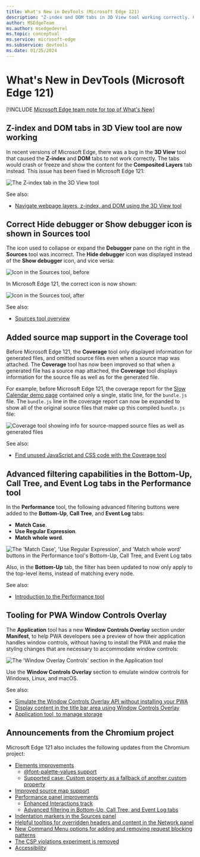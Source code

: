 ```yaml
---
title: What's New in DevTools (Microsoft Edge 121)
description: "Z-index and DOM tabs in 3D View tool working correctly. Correct Hide debugger or Show debugger icon in Sources tool. Source map support in Coverage tool. Advanced filtering in Bottom-Up, Call Tree, and Event Log tabs in Performance tool. Window Controls Overlay section for PWAs, in Application tool's Manifest section. And more."
author: MSEdgeTeam
ms.author: msedgedevrel
ms.topic: conceptual
ms.service: microsoft-edge
ms.subservice: devtools
ms.date: 01/25/2024
---
```

# What's New in DevTools (Microsoft Edge 121)

[!INCLUDE [Microsoft Edge team note for top of What's New](../../includes/edge-whats-new-note.md)]


<!-- ------------------------------ 
todo video
#### Video

What's New in DevTools 115-125:

[![Thumbnail image for the DevTools What's New in 115-125 video](./devtools-121-images/devtools-whatsnew-115-125.png)]
-->


<!-- ====================================================================== -->
## Z-index and DOM tabs in 3D View tool are now working

<!-- Subtitle: In recent versions of Microsoft Edge, the Z-index and DOM tabs weren't working. In Microsoft Edge 121, this issue has been resolved. -->

In recent versions of Microsoft Edge, there was a bug in the **3D View** tool that caused the **Z-index** and **DOM** tabs to not work correctly.  The tabs would crash or freeze and show the content for the **Composited Layers** tab instead.  This issue has been fixed in Microsoft Edge 121:

![The Z-index tab in the 3D View tool](./devtools-121-images/z-index-tab.png)

See also:
* [Navigate webpage layers, z-index, and DOM using the 3D View tool](../../../3d-view/index.md)


<!-- ====================================================================== -->
## Correct Hide debugger or Show debugger icon is shown in Sources tool

<!-- Subtitle: In previous versions of Microsoft Edge, the Hide debugger icon was displayed instead of the Show debugger icon and vice versa in the Sources tool. In Microsoft Edge 121, this issue has been resolved. -->

The icon used to collapse or expand the **Debugger** pane on the right in the **Sources** tool was incorrect.  The **Hide debugger** icon was displayed instead of the **Show debugger** icon, and vice versa:

![Icon in the Sources tool, before](./devtools-121-images/open-close-button-sources-before.png)

In Microsoft Edge 121, the correct icon is now shown:

![Icon in the Sources tool, after](./devtools-121-images/open-close-button-sources-after.png)

See also:
* [Sources tool overview](../../../sources/index.md)


<!-- ====================================================================== -->
## Added source map support in the Coverage tool

<!-- Subtitle: Quickly identify and eliminate unused code with the improved source map support in the Coverage tool. -->

Before Microsoft Edge 121, the **Coverage** tool only displayed information for generated files, and omitted source files even when a source map was attached.  The **Coverage** tool has now been improved so that when a generated file has a source map attached, the **Coverage** tool displays information for the source file as well as for the generated file.

For example, before Microsoft Edge 121, the coverage report for the [Slow Calendar demo page](https://microsoftedge.github.io/Demos/slow-calendar/public/) contained only a single, static line, for the `bundle.js` file.  The `bundle.js` line in the coverage report can now be expanded to show all of the original source files that make up this compiled `bundle.js` file:

![Coverage tool showing info for source-mapped source files as well as generated files](./devtools-121-images/coverage-tool.png)

See also:
* [Find unused JavaScript and CSS code with the Coverage tool](../../../coverage/index.md)


<!-- ====================================================================== -->
## Advanced filtering capabilities in the Bottom-Up, Call Tree, and Event Log tabs in the Performance tool

<!-- Subtitle: Use advanced filters (Match Case, Use Regular Expression, and Match whole word) in the Performance tool's Bottom-Up, Call Tree, and Event Log tabs, to give more focused results. -->

In the **Performance** tool, the following advanced filtering buttons were added to the **Bottom-Up**, **Call Tree**, and **Event Log** tabs:
* **Match Case**.
* **Use Regular Expression**.
* **Match whole word**.

![The 'Match Case', 'Use Regular Expression', and 'Match whole word' buttons in the Performance tool's Bottom-Up, Call Tree, and Event Log tabs](./devtools-121-images/advanced-filters.png)

Also, in the **Bottom-Up** tab, the filter has been updated to now only apply to the top-level items, instead of matching every node.

See also:
* [Introduction to the Performance tool](../../../evaluate-performance/index.md)


<!-- ====================================================================== -->
## Tooling for PWA Window Controls Overlay

<!-- Subtitle: Easily view window controls for your PWA without having to install it multiple times. -->

The **Application** tool has a new **Window Controls Overlay** section under **Manifest**, to help PWA developers see a preview of how their application handles window controls, without having to install the PWA and make the styling changes that are necessary to accommodate window controls:

![The 'Window Overlay Controls' section in the Application tool](./devtools-121-images/PWA-window-controls.png)

Use the **Window Controls Overlay** section to emulate window controls for Windows, Linux, and macOS.

See also:
* [Simulate the Window Controls Overlay API without installing your PWA](../../../progressive-web-apps/simulate-window-controls-overlay.md)
* [Display content in the title bar area using Window Controls Overlay](../../../../progressive-web-apps-chromium/how-to/window-controls-overlay.md)
* [Application tool, to manage storage](../../../storage/application-tool.md)


<!-- ====================================================================== -->
## Announcements from the Chromium project

Microsoft Edge 121 also includes the following updates from the Chromium project:

* [Elements improvements](https://developer.chrome.com/blog/new-in-devtools-121#elements)
   * [@font-palette-values support](https://developer.chrome.com/blog/new-in-devtools-121#font-palette)
   * [Supported case: Custom property as a fallback of another custom property](https://developer.chrome.com/blog/new-in-devtools-121#custom-fallback)
* [Improved source map support](https://developer.chrome.com/blog/new-in-devtools-121#variables)
* [Performance panel improvements](https://developer.chrome.com/blog/new-in-devtools-121#perf)
   * [Enhanced Interactions track](https://developer.chrome.com/blog/new-in-devtools-121#interactions)
   * [Advanced filtering in Bottom-Up, Call Tree, and Event Log tabs](https://developer.chrome.com/blog/new-in-devtools-121#filters)
* [Indentation markers in the Sources panel](https://developer.chrome.com/blog/new-in-devtools-121#sources)
* [Helpful tooltips for overridden headers and content in the Network panel](https://developer.chrome.com/blog/new-in-devtools-121#overrides)
* [New Command Menu options for adding and removing request blocking patterns](https://developer.chrome.com/blog/new-in-devtools-121#command-menu)
* [The CSP violations experiment is removed](https://developer.chrome.com/blog/new-in-devtools-121#csp-violations)
* [Accessibility](https://developer.chrome.com/blog/new-in-devtools-121#accessibility)


<!-- ====================================================================== -->
<!-- uncomment if content is copied from developer.chrome.com to this page -->

<!-- > [!NOTE]
> Portions of this page are modifications based on work created and [shared by Google](https://developers.google.com/terms/site-policies) and used according to terms described in the [Creative Commons Attribution 4.0 International License](https://creativecommons.org/licenses/by/4.0).
> The original page for announcements from the Chromium project is [What's New in DevTools (Chrome 121)](https://developer.chrome.com/blog/new-in-devtools-121) and is authored by [Sofia Emelianova](https://developers.google.com/web/resources/contributors) (Senior Technical Writer working on Chrome DevTools at Google). -->


<!-- ====================================================================== -->
<!-- uncomment if content is copied from developer.chrome.com to this page -->

<!-- [![Creative Commons License](../../../../media/cc-logo/88x31.png)](https://creativecommons.org/licenses/by/4.0)
This work is licensed under a [Creative Commons Attribution 4.0 International License](https://creativecommons.org/licenses/by/4.0). -->
